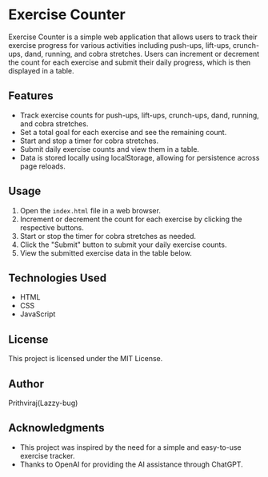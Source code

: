 # Exercise Counter

Exercise Counter is a simple web application that allows users to track their exercise progress for various activities including push-ups, lift-ups, crunch-ups, dand, running, and cobra stretches. Users can increment or decrement the count for each exercise and submit their daily progress, which is then displayed in a table.

## Features

- Track exercise counts for push-ups, lift-ups, crunch-ups, dand, running, and cobra stretches.
- Set a total goal for each exercise and see the remaining count.
- Start and stop a timer for cobra stretches.
- Submit daily exercise counts and view them in a table.
- Data is stored locally using localStorage, allowing for persistence across page reloads.

## Usage

1. Open the `index.html` file in a web browser.
2. Increment or decrement the count for each exercise by clicking the respective buttons.
3. Start or stop the timer for cobra stretches as needed.
4. Click the "Submit" button to submit your daily exercise counts.
5. View the submitted exercise data in the table below.

## Technologies Used

- HTML
- CSS
- JavaScript

## License

This project is licensed under the MIT License.

## Author

Prithviraj(Lazzy-bug)

## Acknowledgments

- This project was inspired by the need for a simple and easy-to-use exercise tracker.
- Thanks to OpenAI for providing the AI assistance through ChatGPT.
